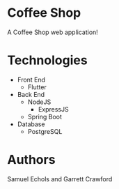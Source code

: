 # Coffee Shop

A Coffee Shop web application!

# Technologies
 - Front End
   - Flutter
 - Back End
   - NodeJS
     - ExpressJS
   - Spring Boot
 - Database
   - PostgreSQL

# Authors
 Samuel Echols and Garrett Crawford